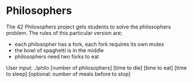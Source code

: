 # Philosophers
The 42 Philosophers project gets students to solve the philosophers problem. The rules of this particular version are;
- each philosopher has a fork, each fork requires its own mutex
- the bowl of spaghetti is in the middle
- philosophers need two forks to eat

User input: ./philo [number of philosophers] [time to die] [time to eat] [time to sleep] [optional: number of meals before to stop]

